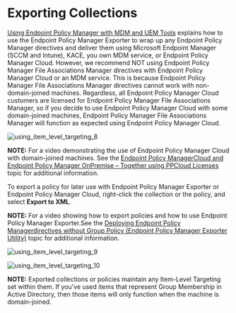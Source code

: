 # Exporting Collections

[Using Endpoint Policy Manager with MDM and UEM Tools](/docs/endpointpolicymanager/mdm/uemtools.md) explains how to use
the Endpoint Policy Manager Exporter to wrap up any Endpoint Policy Manager directives and deliver
them using Microsoft Endpoint Manager (SCCM and Intune), KACE, you own MDM service, or Endpoint
Policy Manager Cloud. However, we recommend NOT using Endpoint Policy Manager File Associations
Manager directives with Endpoint Policy Manager Cloud or an MDM service. This is because Endpoint
Policy Manager File Associations Manager directives cannot work with non-domain-joined machines.
Regardless, all Endpoint Policy Manager Cloud customers are licensed for Endpoint Policy Manager
File Associations Manager, so if you decide to use Endpoint Policy Manager Cloud with some
domain-joined machines, Endpoint Policy Manager File Associations Manager will function as expected
using Endpoint Policy Manager Cloud.

![using_item_level_targeting_8](/img/product_docs/endpointpolicymanager/fileassociations/itemleveltargeting/using_item_level_targeting_8.webp)

**NOTE:** For a video demonstrating the use of Endpoint Policy Manager Cloud with domain-joined
machines. See the
[Endpoint Policy ManagerCloud and Endpoint Policy Manager OnPremise – Together using PPCloud Licenses](/docs/endpointpolicymanager/video/cloud/integration/onpremise.md)
topic for additional information.

To export a policy for later use with Endpoint Policy Manager Exporter or Endpoint Policy Manager
Cloud, right-click the collection or the policy, and select **Export to XML**.

**NOTE:** For a video showing how to export policies and how to use Endpoint Policy Manager
Exporter.See the
[Deploying Endpoint Policy Managerdirectives without Group Policy (Endpoint Policy Manager Exporter Utility)](/docs/endpointpolicymanager/video/mdm/exporterutility.md)
topic for additional information.

![using_item_level_targeting_9](/img/product_docs/endpointpolicymanager/fileassociations/itemleveltargeting/using_item_level_targeting_9.webp)

![using_item_level_targeting_10](/img/product_docs/endpointpolicymanager/fileassociations/itemleveltargeting/using_item_level_targeting_10.webp)

**NOTE:** Exported collections or policies maintain any Item-Level Targeting set within them. If
you've used items that represent Group Membership in Active Directory, then those items will only
function when the machine is domain-joined.
